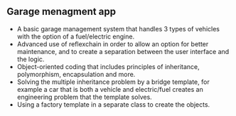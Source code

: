 ## Garage menagment app
* A basic garage management system that handles 3 types of vehicles with the option of a fuel/electric engine.
* Advanced use of reflexchain in order to allow an option for better maintenance, and to create a separation between the user interface and the logic.
* Object-oriented coding that includes principles of inheritance, polymorphism, encapsulation and more.
* Solving the multiple inheritance problem by a bridge template, for example a car that is both a vehicle and electric/fuel creates an engineering problem that the template solves.
* Using a factory template in a separate class to create the objects.
